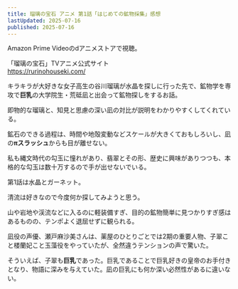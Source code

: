 ```yaml
---
title: 瑠璃の宝石 アニメ 第1話「はじめての鉱物採集」感想
lastUpdated: 2025-07-16 
published: 2025-07-16
---
```


Amazon Prime Videoのdアニメストアで視聴。

「瑠璃の宝石」TVアニメ公式サイト  
https://rurinohouseki.com/

キラキラが大好きな女子高生の谷川瑠璃が水晶を探しに行った先で、鉱物学を専攻で**巨乳**の大学院生・荒砥凪と出会って鉱物探しをするお話。

即物的な瑠璃と、知見と思慮の深い凪の対比が説明をわかりやすくしてくれている。

鉱石のできる過程は、時間や地殻変動などスケールが大きくておもしろいし、凪の**πスラッシュ**からも目が離せない。

私も縄文時代の勾玉に憧れがあり、翡翠とその形、歴史に興味がありつつも、本格的な勾玉は数十万するので手が出せないでいる。

第1話は水晶とガーネット。

清流は好きなので今度何か探してみようと思う。

山や岩地や渓流などに入るのに軽装備すぎ、目的の鉱物簡単に見つかりすぎ感はあるものの、テンポよく退屈せずに観られる。

凪役の声優、瀬戸麻沙美さんは、薬屋のひとりごとでは2期の重要人物、子翠こと楼蘭妃こと玉藻役をやっていたが、全然違うテンションの声で驚いた。

そういえば、子翠も**巨乳**であった。巨乳であることで巨乳好きの皇帝のお手付きとなり、物語に深みを与えていた。凪の巨乳にも何か深い必然性があるに違いない。

